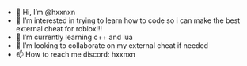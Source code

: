 - 👋 Hi, I’m @hxxnxn
- 👀 I’m interested in trying to learn how to code so i can make the best external cheat for roblox!!!
- 🌱 I’m currently learning c++ and lua
- 💞️ I’m looking to collaborate on my external cheat if needed 
- 📫 How to reach me discord: hxxnxn

<!---
hxxnxn/hxxnxn is a ✨ special ✨ repository because its `README.md` (this file) appears on your GitHub profile.
You can click the Preview link to take a look at your changes.
--->
